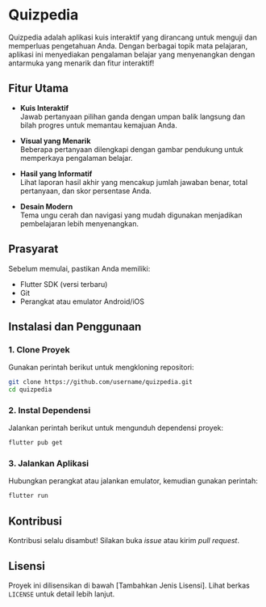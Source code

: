 # Quizpedia

Quizpedia adalah aplikasi kuis interaktif yang dirancang untuk menguji dan memperluas pengetahuan Anda. Dengan berbagai topik mata pelajaran, aplikasi ini menyediakan pengalaman belajar yang menyenangkan dengan antarmuka yang menarik dan fitur interaktif!

## Fitur Utama

- **Kuis Interaktif**  
  Jawab pertanyaan pilihan ganda dengan umpan balik langsung dan bilah progres untuk memantau kemajuan Anda.

- **Visual yang Menarik**  
  Beberapa pertanyaan dilengkapi dengan gambar pendukung untuk memperkaya pengalaman belajar.

- **Hasil yang Informatif**  
  Lihat laporan hasil akhir yang mencakup jumlah jawaban benar, total pertanyaan, dan skor persentase Anda.

- **Desain Modern**  
  Tema ungu cerah dan navigasi yang mudah digunakan menjadikan pembelajaran lebih menyenangkan.

## Prasyarat

Sebelum memulai, pastikan Anda memiliki:
- Flutter SDK (versi terbaru)
- Git
- Perangkat atau emulator Android/iOS

## Instalasi dan Penggunaan

### 1. Clone Proyek

Gunakan perintah berikut untuk mengkloning repositori:

```bash
git clone https://github.com/username/quizpedia.git
cd quizpedia
```

### 2. Instal Dependensi

Jalankan perintah berikut untuk mengunduh dependensi proyek:

```bash
flutter pub get
```

### 3. Jalankan Aplikasi

Hubungkan perangkat atau jalankan emulator, kemudian gunakan perintah:

```bash
flutter run
```

## Kontribusi

Kontribusi selalu disambut! Silakan buka *issue* atau kirim *pull request*.

## Lisensi

Proyek ini dilisensikan di bawah [Tambahkan Jenis Lisensi]. Lihat berkas `LICENSE` untuk detail lebih lanjut.
